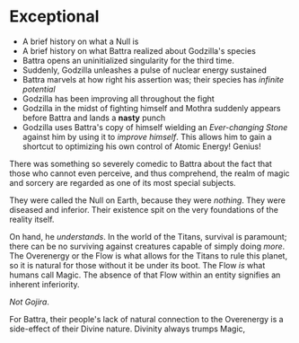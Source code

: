 # Exceptional

- A brief history on what a Null is
- A brief history on what Battra realized about Godzilla's species
- Battra opens an uninitialized singularity for the third time.
- Suddenly, Godzilla unleashes a pulse of nuclear energy sustained
- Battra marvels at how right his assertion was; their species has *infinite potential*
- Godzilla has been improving all throughout the fight
- Godzilla in the midst of fighting himself and Mothra suddenly appears before Battra and lands a **nasty** punch
- Godzilla uses Battra's copy of himself wielding an *Ever-changing Stone* against him by using it to *improve himself*. This allows him to gain a shortcut to optimizing his own control of Atomic Energy! Genius!

There was something so severely comedic to Battra about the fact that those who cannot even perceive, and thus comprehend, the realm of magic and sorcery are regarded as one of its most special subjects.

They were called the Null on Earth, because they were *nothing*. They were diseased and inferior. Their existence spit on the very foundations of the reality itself.

On hand, he *understands*. In the world of the Titans, survival is paramount; there can be no surviving against creatures capable of simply doing *more*. The Overenergy or the Flow is what allows for the Titans to rule this planet, so it is natural for those without it be under its boot. The Flow *is* what humans call Magic. The absence of that Flow within an entity signifies an inherent inferiority.

*Not Gojira*.

For Battra, their people's lack of natural connection to the Overenergy is a side-effect of their Divine nature. Divinity always trumps Magic,